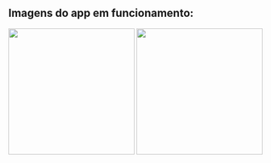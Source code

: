 ## Imagens do app em funcionamento:
<img src="https://i.imgur.com/swu71O7.jpg" width="250"/>  <img src="https://i.imgur.com/rbue66e.jpg" width="250"/>
